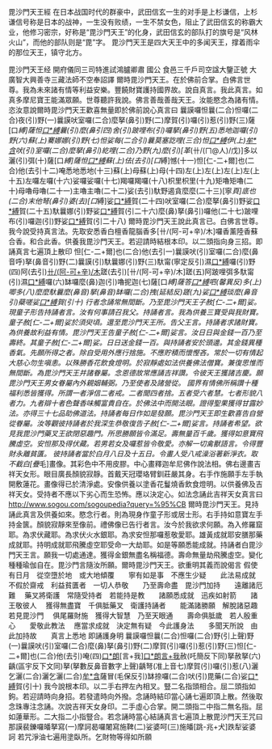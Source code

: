 毘沙門天王經
  在日本战国时代的群豪中，武田信玄一生的对手是上杉谦信，上杉谦信号称是日本的战神，一生没有败绩，一生不禁女色，阻止了武田信玄的称霸大业，他修习密宗，好称是“毘沙門天王”的化身，武田信玄的部队打的旗号是“风林火山”，而他的部队则是“毘”字。
毘沙門天王是四大天王中的多闻天王，撑着雨伞的那位天王，镇守北方。
 
毘沙門天王经
開府儀同三司特進試鴻臚卿肅 國公
食邑三千戶司空諡大鑒正號
大廣智大興善寺三藏法師不空奉詔譯
 爾時毘沙門天王。在於佛前合掌。白佛言世尊。我為未來諸有情等利益安樂。豐饒財寶護持國界故。說自真言。我此真言。如真多摩尼寶王能滿眾願。世尊聽許我說。佛言善哉善哉天王。汝能愍念為諸有情。恣汝意說爾時毘沙門天王歡喜無量即於佛前說心真言曰
 曩謨囉怛曩(二合)怛囉(二合)夜(引)野(一)曩謨吠室囉(二合)麼拏(鼻引)野(二)摩賀(引)囉(引)惹(引)野(三)薩[口*縛]薩怛[口*縛](二合)曩(引)麼(鼻引四)舍(引)跛哩布(引)囉拏(鼻引)野(五)悉地迦囉(引)野(六)蘇(上)騫娜娜(引)野(七)怛娑每(二合引)曩莫塞訖哩(三合)怛[口*縛](二合八)伊(上)[牟*含](引)吠(引)室囉(二合)麼拏(鼻引)紇哩(二合)乃野(九)麼(引)[革*(卄/(ㄇ@人)/戊)]多以灑(引)弭(十)薩[口*縛]薩怛[口*縛](二合)蘇(上)佉(去引)[口*縛]憾(十一)怛[仁-二+爾]也(二合)他(去引十二)唵悉地悉地(十三)蘇(上)母蘇(上)母(十四)左(上)左(上)左(上)左(上十五)左囉左囉(十六)娑囉娑囉(十七)羯囉羯囉(十八)枳里枳里(十九)矩嚕矩嚕(二十)母嚕母嚕(二十一)主嚕主嚕(二十二)娑(去引)馱野遏貪麼麼(二十三)[寧*頁]底也(二合)末他弩(鼻引)婆(去)[口*縛]娑[口*縛](二合)賀(二十四)吠室囉(二合)麼拏(鼻引)野娑[口*縛](二合引)賀(二十五)馱曩娜(引)野娑[口*縛](二合)賀(引二十六)麼(鼻)拏(鼻引)囉他(二十七)跛哩布(引)囉迦(引)野娑[口*縛](二合)賀(引二十八)
 爾時毘沙門天王說此真言已。白佛言世尊。我今說受持真言法。先取安悉香白檀香龍腦香多[卄/(阿-可+辛)/木]囉香薰陸香蘇合香。和合此香。供養我毘沙門天王。若迎請時結根本印。以二頭指向身三招。即誦真言七遍頂上散印
 怛[仁-二+爾]也(二合)他(去引一)曩謨吠(引)室囉(二合)麼(鼻音呼)拏(鼻音引)野(二)曩謨(引)馱曩娜(引)野(三)馱甯(寧定反引)濕[口*縛](二合)囉(引)野(四)阿(去引)[卄/(阿-可+辛)/木](言羯反)蹉(去引)[卄/(阿-可+辛)/木]蹉(五)阿跛哩弭多馱甯(引)濕[口*縛](二合)囉(六)缽囉麼(鼻)迦(引)嚕抳迦(七)薩[口*縛]薩答[口*縛](二合)呬(馨異反)多(上)唧多(八)麼麼馱曩麼(鼻音)拏(鼻音)缽囉(二合)拽(延結反)蹉(九)娑[口*縛](二合)琰麼(鼻音引)蘗嗟娑[口*縛](二合)賀(引十)
 行者念誦常無間斷。乃至毘沙門天王子赦[仁-二+爾]娑。現童子形告持誦者言。汝有何事請召我父。持誦者言。我為供養三寶受與我財寶。童子赦[仁-二+爾]娑於須臾頃。還至毘沙門天王所。告父王言。持誦者求諸財寶。為供養故利益有情。毘沙門天王告童子赦[仁-二+爾]娑言。汝日日與金錢一百乃至壽終。其童子赦[仁-二+爾]娑。日日送金錢一百。與持誦者安於頭邊。其金錢異種香氣。先願所得之者。除自受用外應行捨施。不應貯積而懷慳吝。常於一切有情起大慈心勿生嗔恚。以殊勝香花飲食燈明。於寂靜處如法供養佛法僧寶。兼復思惟而無間斷。為毘沙門天王并諸眷屬。念恩德故常應誦吉祥讚。令彼天王獲諸吉慶。願毘沙門天王男女眷屬內外親姻輔弼。乃至使者及諸營從。
 國界有情佛所稱讚十種福利悉皆獲得。所謂一者淨信二者戒。二者聞四者捨。五者受六者慧。七者形貌八者力。九者辯十者色聲香味觸富貴自在。於佛法中而開法眼。證得聖果獲得甘露妙法。亦得三十七品助佛道法。持誦者每日作如是發願。毘沙門天王即生歡喜告自營從眷屬。汝等觀彼持誦者於我深生恭敬復告子赦[仁-二+爾]娑言。持誦者希望。欲見我毘沙門藥叉王欲閉惡趣門。所思勝願皆令滿足。壽無量百千歲。獲得如意寶飛騰虛空。安怛那及得伏藏。若男若女及囉惹皆令敬愛。亦解一切禽獸語言。令得豐財永離貧匱。
 彼持誦者當於白月八日及十五日。令畫人受八戒澡浴著新淨衣。取不截白[疊*毛]畫像。其彩色中不用皮膠。中心畫釋迦牟尼佛作說法相。佛右邊畫吉祥天女形。眼目廣長顏貌寂靜。首戴天冠瓔珞臂釧莊嚴其身。右手作施願手左手執開敷蓮花。畫像得已於清淨處。安像供養以塗香花鬘燒香飲食燈明。以供養佛及吉祥天女。受持者不應以下劣心而生恐怖。應以決定心。如法念誦此吉祥天女真言曰
http://www.sogou.com/sogoupedia?query=%95%CB
 爾時毘沙門天王。見持誦此真言及供養如來。愍念行者。則為現身作童子形或居士形。右手持如意寶左手持金篋。顏貌寂靜來至像前。禮佛像已告行者言。汝今於我欲求何願。為入修羅窟耶。為求伏藏耶。為求伏火水銀耶。為求安怛那囉惹敬愛耶。雄黃成就耶安膳那藥成就耶。持明成就耶飛騰虛空耶受命一大劫耶。如是等願悉能成就。持誦者白毘沙門天王言。願我一切處通達。獲得金銀無盡名稱福德。壽命無量劫飛騰虛空。變化種種瑜伽自在。毘沙門言隨汝所願。爾時毘沙門天王。欲重明其義而說偈言
 假使有日月　從空墮於地　或大地傾覆　　寧有如是事　不應生少疑　　此法易成就　
 不假於齋戒　利益貧匱者　一切人恭敬　　乃至壽命盡　毘沙門加持　　遠離諸厄難　
 藥叉將衛護　常隨受持者　若能持是教　　諸願悉成就　迅疾如射箭　　諸王敬彼人　
 獲得無盡寶　千俱胝藥叉　衛護持誦者　　能滿諸勝願　解脫諸惡趣　　若見毘沙門　
 俱尾羅財施　獲得大智慧　乃至天眼通　　壽命俱胝歲　若人殷重心　　愛敬此教法　
 應當求成就　決定無有疑　今此護身法　　多聞天所說　由此加持故　　真言上悉地
即誦護身明
 曩謨囉怛曩(二合)怛囉(二合)野(引上聲)野(一)曩謨吠(引)室囉(二合)麼(鼻)拏(鼻引)野(二)摩賀(引)囉(引)惹(引)野(三)怛[仁-二+爾]也(二合)他(去引)唵(四)[口*朗](轉舌)[言+我][口*朗](准上)[言+我](五)赦(吒簡反下同)拏赦拏(六)齲(區宇反下文同)拏(拏數反鼻音數字上聲)齲弩(准上音七)摩賀(引)囉(引)惹(八)灑乞灑(二合)灑乞灑(二合)[牟*含](莫感反引鼻九)薩冒(毛保反引)缽捺囉(二合)吠(引)毘藥(二合)娑[口*縛](二合引)賀(引十)
 我今說根本印。以二手右押左內相叉。豎二名指頭相合。屈二頭指如鉤。若迎請時向身招。若發遣時向外撥。念誦時結印當心誦七遍即頂上散。然後取念珠專注念誦。次說吉祥天女身印。二手虛心合掌。開二頭指二中指二無名指。屈如蓮華形。二大指二小指豎合。若念誦時當心結誦真言七遍頂上散毘沙門天王咒曰
 那謨裴鑠囉皤拏寫(一)摩訶曷囉闍寫施鞞(二)娑婆呵(三)施皤[跳-兆+犬]跌犁娑婆訶
若咒淨油七遍用塗臥所。乞財物等得如所願
